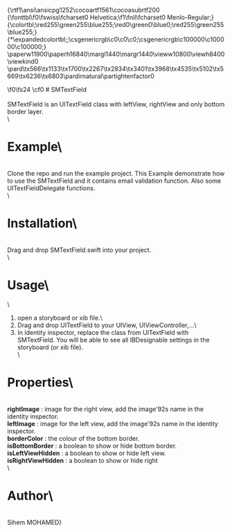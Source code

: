 {\rtf1\ansi\ansicpg1252\cocoartf1561\cocoasubrtf200
{\fonttbl\f0\fswiss\fcharset0 Helvetica;\f1\fnil\fcharset0 Menlo-Regular;}
{\colortbl;\red255\green255\blue255;\red0\green0\blue0;\red255\green255\blue255;}
{\*\expandedcolortbl;;\csgenericrgb\c0\c0\c0;\csgenericrgb\c100000\c100000\c100000;}
\paperw11900\paperh16840\margl1440\margr1440\vieww10800\viewh8400\viewkind0
\pard\tx566\tx1133\tx1700\tx2267\tx2834\tx3401\tx3968\tx4535\tx5102\tx5669\tx6236\tx6803\pardirnatural\partightenfactor0

\f0\fs24 \cf0 # SMTextField\
\
SMTextField is an UITextField class with leftView, rightView and only bottom border layer.\
\
# Example\
\
Clone the repo and run the example project. This Example demonstrate how to use the SMTextField and it contains email validation function. Also some UITextFieldDelegate functions.\
\
# Installation\
\
Drag and drop SMTextField.swift into your project.\
\
# Usage\
\
1. open a storyboard or xib file.\
2. Drag and drop UITextField to your UIView, UIViewController,...\
3. In Identity inspector, replace the class from UITextField with SMTextField. You will be able to see all IBDesignable settings in the storyboard (or xib file).\
\
# Properties\
\
**rightImage** : image for the right view, add the image\'92s name in the identity inspector.\
**leftImage** : image for the left view, add the image\'92s name in the identity inspector.\
**borderColor** : the colour of the bottom border.\
**isBottomBorder** : a boolean to show or hide bottom border.\
**isLeftViewHidden** : a boolean to show or hide left view.\
**isRightViewHidden** : a boolean to show or hide right \
\
# Author\
\
Sihem MOHAMED}
